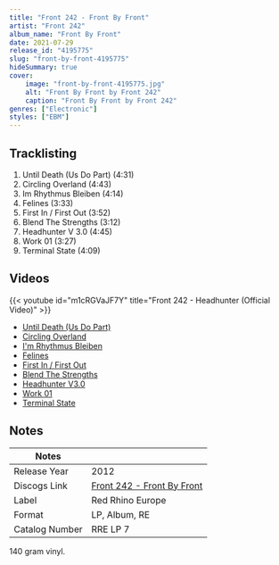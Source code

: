 ```yaml
---
title: "Front 242 - Front By Front"
artist: "Front 242"
album_name: "Front By Front"
date: 2021-07-29
release_id: "4195775"
slug: "front-by-front-4195775"
hideSummary: true
cover:
    image: "front-by-front-4195775.jpg"
    alt: "Front By Front by Front 242"
    caption: "Front By Front by Front 242"
genres: ["Electronic"]
styles: ["EBM"]
---
```


## Tracklisting
1. Until Death (Us Do Part) (4:31)
2. Circling Overland (4:43)
3. Im Rhythmus Bleiben (4:14)
4. Felines (3:33)
5. First In / First Out (3:52)
6. Blend The Strengths (3:12)
7. Headhunter V 3.0 (4:45)
8. Work 01 (3:27)
9. Terminal State (4:09)

## Videos
{{< youtube id="m1cRGVaJF7Y" title="Front 242 - Headhunter (Official Video)" >}}
- [Until Death (Us Do Part)](https://www.youtube.com/watch?v=Vq-udrSV7M4)
- [Circling Overland](https://www.youtube.com/watch?v=GQTys90jNkc)
- [I'm Rhythmus Bleiben](https://www.youtube.com/watch?v=yi6vw3L5W6Y)
- [Felines](https://www.youtube.com/watch?v=RAouNlhOuSk)
- [First In / First Out](https://www.youtube.com/watch?v=ii_rcXrbfRs)
- [Blend The Strengths](https://www.youtube.com/watch?v=0Iu9Uko9zvg)
- [Headhunter V3.0](https://www.youtube.com/watch?v=aPKsvVKqvOg)
- [Work 01](https://www.youtube.com/watch?v=2_Y5C2k0H7w)
- [Terminal State](https://www.youtube.com/watch?v=UijjMj91ODg)


## Notes

| Notes          |             |
| ---------------| ----------- |
| Release Year   | 2012 |
| Discogs Link   | [Front 242 - Front By Front](https://www.discogs.com/release/4195775-Front-242-Front-By-Front) |
| Label          | Red Rhino Europe |
| Format         | LP, Album, RE |
| Catalog Number | RRE LP 7 |

140 gram vinyl. 

